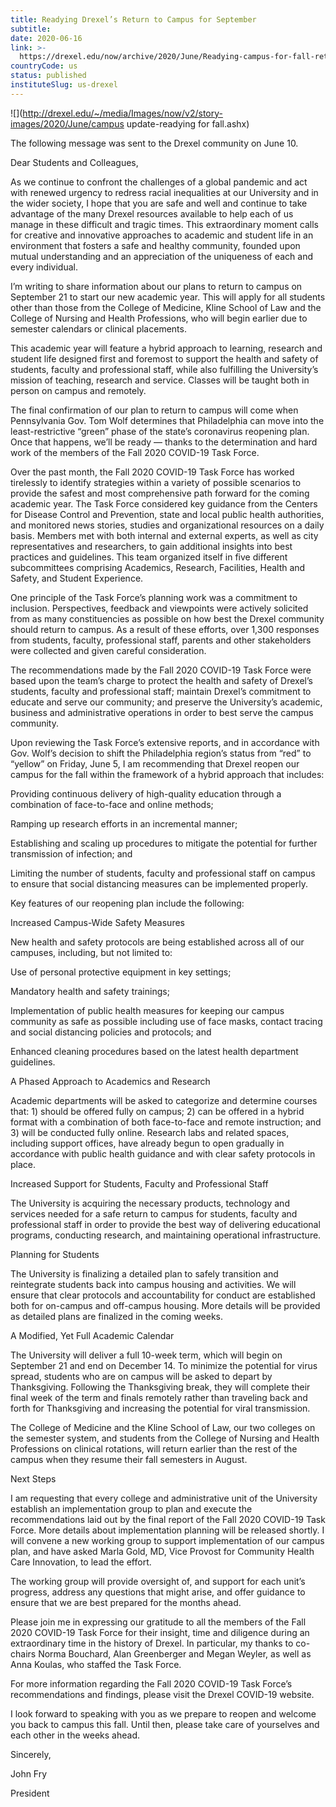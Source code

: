 ```yaml
---
title: Readying Drexel’s Return to Campus for September
subtitle: 
date: 2020-06-16
link: >-
  https://drexel.edu/now/archive/2020/June/Readying-campus-for-fall-return/
countryCode: us
status: published
instituteSlug: us-drexel
---
```

![](http://drexel.edu/~/media/Images/now/v2/story-images/2020/June/campus update-readying for fall.ashx)

The following message was sent to the Drexel community on June 10.



Dear Students and Colleagues,

As we continue to confront the challenges of a global pandemic and act with renewed urgency to redress racial inequalities at our University and in the wider society, I hope that you are safe and well and continue to take advantage of the many Drexel resources available to help each of us manage in these difficult and tragic times. This extraordinary moment calls for creative and innovative approaches to academic and student life in an environment that fosters a safe and healthy community, founded upon mutual understanding and an appreciation of the uniqueness of each and every individual.

I’m writing to share information about our plans to return to campus on September 21 to start our new academic year. This will apply for all students other than those from the College of Medicine, Kline School of Law and the College of Nursing and Health Professions, who will begin earlier due to semester calendars or clinical placements.

This academic year will feature a hybrid approach to learning, research and student life designed first and foremost to support the health and safety of students, faculty and professional staff, while also fulfilling the University’s mission of teaching, research and service. Classes will be taught both in person on campus and remotely.

The final confirmation of our plan to return to campus will come when Pennsylvania Gov. Tom Wolf determines that Philadelphia can move into the least-restrictive “green” phase of the state’s coronavirus reopening plan. Once that happens, we’ll be ready — thanks to the determination and hard work of the members of the Fall 2020 COVID-19 Task Force.

Over the past month, the Fall 2020 COVID-19 Task Force has worked tirelessly to identify strategies within a variety of possible scenarios to provide the safest and most comprehensive path forward for the coming academic year. The Task Force considered key guidance from the Centers for Disease Control and Prevention, state and local public health authorities, and monitored news stories, studies and organizational resources on a daily basis. Members met with both internal and external experts, as well as city representatives and researchers, to gain additional insights into best practices and guidelines. This team organized itself in five different subcommittees comprising Academics, Research, Facilities, Health and Safety, and Student Experience.

One principle of the Task Force’s planning work was a commitment to inclusion. Perspectives, feedback and viewpoints were actively solicited from as many constituencies as possible on how best the Drexel community should return to campus. As a result of these efforts, over 1,300 responses from students, faculty, professional staff, parents and other stakeholders were collected and given careful consideration.

The recommendations made by the Fall 2020 COVID-19 Task Force were based upon the team’s charge to protect the health and safety of Drexel’s students, faculty and professional staff; maintain Drexel’s commitment to educate and serve our community; and preserve the University’s academic, business and administrative operations in order to best serve the campus community.

Upon reviewing the Task Force’s extensive reports, and in accordance with Gov. Wolf’s decision to shift the Philadelphia region’s status from “red” to “yellow” on Friday, June 5, I am recommending that Drexel reopen our campus for the fall within the framework of a hybrid approach that includes:

Providing continuous delivery of high-quality education through a combination of face-to-face and online methods;

Ramping up research efforts in an incremental manner;

Establishing and scaling up procedures to mitigate the potential for further transmission of infection; and

Limiting the number of students, faculty and professional staff on campus to ensure that social distancing measures can be implemented properly.

Key features of our reopening plan include the following:

Increased Campus-Wide Safety Measures

New health and safety protocols are being established across all of our campuses, including, but not limited to:

Use of personal protective equipment in key settings;

Mandatory health and safety trainings;

Implementation of public health measures for keeping our campus community as safe as possible including use of face masks, contact tracing and social distancing policies and protocols; and

Enhanced cleaning procedures based on the latest health department guidelines.

A Phased Approach to Academics and Research

Academic departments will be asked to categorize and determine courses that: 1) should be offered fully on campus; 2) can be offered in a hybrid format with a combination of both face-to-face and remote instruction; and 3) will be conducted fully online. Research labs and related spaces, including support offices, have already begun to open gradually in accordance with public health guidance and with clear safety protocols in place.

Increased Support for Students, Faculty and Professional Staff

The University is acquiring the necessary products, technology and services needed for a safe return to campus for students, faculty and professional staff in order to provide the best way of delivering educational programs, conducting research, and maintaining operational infrastructure.

Planning for Students

The University is finalizing a detailed plan to safely transition and reintegrate students back into campus housing and activities. We will ensure that clear protocols and accountability for conduct are established both for on-campus and off-campus housing. More details will be provided as detailed plans are finalized in the coming weeks.

A Modified, Yet Full Academic Calendar

The University will deliver a full 10-week term, which will begin on September 21 and end on December 14. To minimize the potential for virus spread, students who are on campus will be asked to depart by Thanksgiving. Following the Thanksgiving break, they will complete their final week of the term and finals remotely rather than traveling back and forth for Thanksgiving and increasing the potential for viral transmission.

The College of Medicine and the Kline School of Law, our two colleges on the semester system, and students from the College of Nursing and Health Professions on clinical rotations, will return earlier than the rest of the campus when they resume their fall semesters in August.

Next Steps

I am requesting that every college and administrative unit of the University establish an implementation group to plan and execute the recommendations laid out by the final report of the Fall 2020 COVID-19 Task Force. More details about implementation planning will be released shortly. I will convene a new working group to support implementation of our campus plan, and have asked Marla Gold, MD, Vice Provost for Community Health Care Innovation, to lead the effort.

The working group will provide oversight of, and support for each unit’s progress, address any questions that might arise, and offer guidance to ensure that we are best prepared for the months ahead.

Please join me in expressing our gratitude to all the members of the Fall 2020 COVID-19 Task Force for their insight, time and diligence during an extraordinary time in the history of Drexel. In particular, my thanks to co-chairs Norma Bouchard, Alan Greenberger and Megan Weyler, as well as Anna Koulas, who staffed the Task Force.

For more information regarding the Fall 2020 COVID-19 Task Force’s recommendations and findings, please visit the Drexel COVID-19 website.

I look forward to speaking with you as we prepare to reopen and welcome you back to campus this fall. Until then, please take care of yourselves and each other in the weeks ahead.

Sincerely,

John Fry

President
